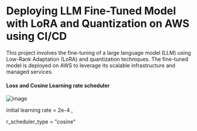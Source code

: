 # Deploying LLM Fine-Tuned Model with LoRA and Quantization on AWS using CI/CD

This project involves the fine-tuning of a large language model (LLM) using Low-Rank Adaptation (LoRA) and quantization techniques. The fine-tuned model is deployed on AWS to leverage its scalable infrastructure and managed services.


#### Loss and Cosine Learning rate scheduler
![image](https://github.com/user-attachments/assets/1e0cd743-7756-4b22-b1e7-bde1bbb5c3c5)



initial learning rate = 2e-4 , 

r_scheduler_type = "cosine"
